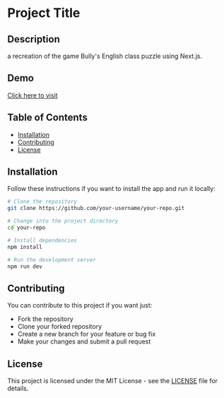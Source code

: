 # Project Title

## Description
a recreation of the game Bully's English class puzzle using Next.js.

## Demo
[Click here to visit](https://bully-english-puzzle-5rhy9292n-techrami.vercel.app/)

## Table of Contents
- [Installation](#installation)
- [Contributing](#contributing)
- [License](#license)

## Installation
Follow these instructions if you want to install the app and run it locally:

```bash
# Clone the repository
git clone https://github.com/your-username/your-repo.git

# Change into the project directory
cd your-repo

# Install dependencies
npm install

# Run the development server
npm run dev

```

## Contributing
You can contribute to this project if you want just:
- Fork the repository
- Clone your forked repository
- Create a new branch for your feature or bug fix
- Make your changes and submit a pull request

## License

This project is licensed under the MIT License - see the [LICENSE](LICENSE) file for details.
